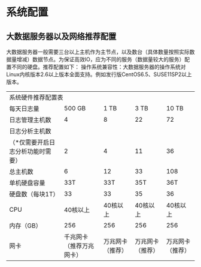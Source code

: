 # 系统配置
## 大数据服务器以及网络推荐配置
大数据服务器一般需要三台以上主机作为主节点，以及数台（具体数量按照实际数据量增减）数据节点。为保证高效IO，应为不同的服务（数据量较大的服务）配置不同的硬盘。推荐配置如下：
操作系统兼容性：大数据服务器的操作系统对Linux内核版本2.6以上版本全面支持。例如发行版CentOS6.5、SUSE11SP2以上版本。
<table>
   <tr>
      <td colspan="5" >系统硬件推荐配置表</td>
   </tr>
   <tr>
      <td>每天日志量</td>
      <td>500 GB</td>
      <td>1 TB</td>
      <td>3 TB</td>
      <td>10 TB</td>
   </tr>
   <tr>
      <td>日志管理主机数</td>
      <td>4</td>
      <td>8</td>
      <td>22</td>
      <td>72</td>
   </tr>
   <tr>
      <td>日志分析主机数</td>
   </tr>
   <tr>
      <td>（*仅需要开启日志分析功能时需要）</td>
      <td>2</td>
      <td>4</td>
      <td>11</td>
      <td>36</td>
   </tr>
   <tr>
      <td>总主机数</td>
      <td>6</td>
      <td>12</td>
      <td>33</td>
      <td>108</td>
   </tr>
   <tr>
      <td>单机硬盘容量</td>
      <td>33T</td>
      <td>33T</td>
      <td>35T</td>
      <td>36T</td>
   </tr>
   <tr>
      <td>硬盘数（每块1T）</td>
      <td>33</td>
      <td>33</td>
      <td>35</td>
      <td>36</td>
   </tr>
   <tr>
      <td>CPU</td>
      <td>40核以上</td>
      <td>40核以上</td>
      <td>40核以上</td>
      <td>40核以上</td>
   </tr>
   <tr>
      <td>内存（GB）</td>
      <td>256</td>
      <td>256</td>
      <td>256</td>
      <td>256</td>
   </tr>
   <tr>
      <td>网卡</td>
      <td>千兆网卡（推荐万兆网卡）</td>
      <td>万兆网卡 （推荐）</td>
      <td>万兆网卡 （推荐）</td>
      <td>万兆网卡 （推荐）</td>
   </tr>
</table>
